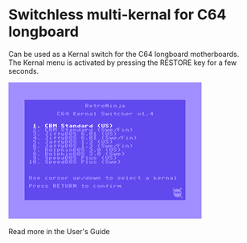 # Switchless multi-kernal for C64 longboard

Can be used as a Kernal switch for the C64 longboard motherboards.  
The Kernal menu is activated by pressing the RESTORE key for a few seconds.

<img src="images\c64-kernalmenu-1.4.png" alt="C64 Kernal menu" height="272"/><br/>

Read more in the User's Guide
